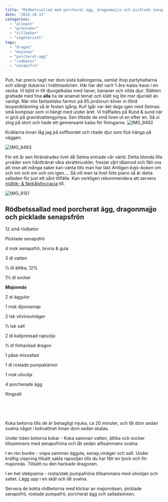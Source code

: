 ```yaml
---
title: "Rödbetssallad med porcherat ägg, dragonmajjo och picklade senapsfrö"
date: "2015-10-12"
categories: 
  - "allmant"
  - "gronsaker"
  - "tillbehor"
  - "vegetariskt"
tags: 
  - "dragon"
  - "majonas"
  - "porcherat-agg"
  - "rodbetor"
  - "senapsfro"
---
```


Puh, har precis tagit ner dom sista ballongerna, samlat ihop partyhattarna och slängt dukarna i tvättmaskinen. Här har det varit 1-års-kalas-kaos i en vecka. Vi bjöd in till djungelkalas med lianer, bananer och vilda djur. Släkten grattade med fina **alla** ha de anamat temat och klätt sig lite mer djuriskt än vanligt. När min fantastiska farmor på 85 jordsnurr kliver in iförd leopardklänning så är festen igång. Kul! Igår var det dags igen med Selmas små kompisar som vi hängt med under året. Vi träffades på Rund & sund när vi gick på gravidvattengympa. Sen tittade de små liven ut en efter en. Så vi slog på stort och hade ett gemensamt kalas för finingarna. 
![IMG_9492](/static/img/IMG_9492-1020x680.jpg)

Kvällarna innan låg jag på soffbordet och ritade djur som fick hänga på väggen.

![IMG_9493](/static/img/IMG_9493-1020x680.jpg)

För ett år sen förändrades livet då Selma entrade vår värld. Detta blonda lilla yrväder som hårdtränat våra skrattmuskler, frestat vårt tålamod och fått oss att inse att många saker kan vänta tills man har läst _Äntligen bajs-boken_ om och om och om och om igen.... Så vill man ta livet liiite piano så är detta salladen för just ett sånt tillfälle. Kan verkligen rekommendera att servera [rödlök- & fänkålsfoccacia](http://import.local/2014/06/14/fankal-rodloksfoccacia/) till.

![IMG_9151](/static/img/IMG_9151-e1443648829371-1020x1360.jpg)

## Rödbetssallad med porcherat ägg, dragonmajjo och picklade senapsfrön

12 små rödbetor

Picklade senapsfrö

4 msk senapsfrö, bruna & gula

3 dl vatten

½ dl ättika, 12%

1½ dl socker

_**Majonnäs**_

2 st äggulor

1 msk dijonsenap

2 tsk vitvinsvinäger

½ tsk salt

2 dl kallpressad rapsolja

½ dl finhackad dragon

1 påse mixsallad

1 dl rostade pumpakärnor

1 msk olivolja

4 porcherade ägg

flingsalt

 

 

Koka betorna tills de är behagligt mjuka, ca 20 minuter, och låt dom sedan svalna något i kokvattnet innan dom sedan skalas.

Under tiden betorna kokar - Koka samman vatten, ättika och socker tillsammans med senapsfröna och låt sedan alltsammans svalna.

I en ren bunke - vispa samman äggula, senap,vinäger och salt. Under kraftig vispning tillsätt sakta rapsoljan tills du har fått en tjock och fin majonnäs. Tillsätt nu den hackade dragonen.

I en het stekpanna - rosta/stek pumpafröna tillsammans med olivoljan och saltet. Lägg upp i en skål och låt svalna.

Servera de kokta rödbetorna med klickar av majonnäsen, picklade senapsfrö, rostade pumpafrö, porcherat ägg och salladsmixen.
